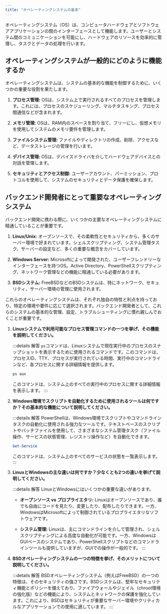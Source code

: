 ```yaml
---
title: "オペレーティングシステムの基本"
---
```

オペレーティングシステム（OS）は、コンピュータハードウェアとソフトウェアアプリケーションの間のインターフェースとして機能します。ユーザーとシステム間のコミュニケーションを可能にし、ハードウェアのリソースを効率的に管理し、タスクとデータの処理を行います。

## オペレーティングシステムが一般的にどのように機能するか

オペレーティングシステムは、システムの基本的な機能を制御するために、いくつかの重要な役割を果たします。

1. **プロセス管理:** OSは、システム上で実行されるすべてのプロセスを管理します。これには、プロセスのスケジューリング、マルチタスキング、プロセス間通信などが含まれます。

2. **メモリ管理:** OSは、RAM内のスペースを割り当て、フリーにし、仮想メモリを使用してシステムのメモリ要件を管理します。

3. **ファイルシステム管理:** ファイルやディレクトリの作成、削除、アクセスなど、データストレージの管理を行います。

4. **デバイス管理:** OSは、デバイスドライバを介してハードウェアデバイスとの対話を管理します。

5. **セキュリティとアクセス制御:** ユーザーアカウント、パーミッション、プロトコルを使用して、システムのセキュリティとデータ保護を確保します。

## バックエンド開発者にとって重要なオペレーティングシステム

バックエンド開発に携わる際に、いくつかの主要なオペレーティングシステムに精通していることが重要です。

1. **Linux/Unix:** オープンソースで、その柔軟性とセキュリティから、多くのサーバー環境で好まれています。シェルスクリプティング、システム管理タスク、サーバーの設定など、多くの重要な概念をカバーしています。

2. **Windows Server:** Microsoftによって開発された、ユーザーフレンドリーなインターフェースを持つOS。Active Directory、PowerShellスクリプティング、ネットワーク管理などの機能に精通している必要があります。

3. **BSDシステム:** FreeBSDなどのBSDシステムは、特にネットワーク、セキュリティ、サーバー環境の管理に使用されます。

これらのオペレーティングシステムは、それぞれ独自の特性と利点を持っており、特定の環境や要件に応じて選択されます。バックエンド開発者として、これらのシステムの基本的な管理、設定、トラブルシューティングに慣れ親しんでおくことが重要です。

1. **Linuxシステムで利用可能なプロセス管理コマンドの一つを挙げ、その機能を説明してください。**

    :::details 解答
    `ps`コマンドは、Linuxシステムで現在実行中のプロセスのスナップショットを表示するために使用されるコマンドです。このコマンドは、プロセスID、TTY、プロセスが実行されている時間、実行中のコマンドラインなど、各プロセスに関する詳細情報を提供します。

    ```bash
    ps aux
    ```

    このコマンドは、システム上のすべての実行中のプロセスに関する詳細情報を表示します。
    :::

2. **Windows環境でスクリプトを自動化するために使用されるツールは何ですか？その基本的な機能について説明してください。**

    :::details 解答
    PowerShellは、Windows環境でスクリプトやコマンドラインタスクの自動化に使用される強力なツールです。テキストベースのスクリプトやバッチファイルを使用して、さまざまなシステム管理タスク（ファイル操作、サービスの状態管理、レジストリ操作など）を自動化できます。

    ```powershell
    Get-Service
    ```

    このコマンドは、システム上のすべてのサービスの状態を一覧表示します。
    :::

3. **LinuxとWindowsの主な違いは何ですか？少なくとも2つの違いを挙げて説明してください。**

    :::details 解答
    LinuxとWindowsにはいくつかの重要な違いがあります。

    - **オープンソース vs プロプライエタリ:** Linuxはオープンソースであり、誰でも自由にコードを見たり、変更したり、配布したりできます。一方、WindowsはMicrosoftによって制御されているプロプライエタリなソフトウェアです。
  
    - **システム管理:** Linuxは、主にコマンドラインを介して管理され、シェルスクリプティングによる高度な自動化が可能です。一方、WindowsはGUIベースのシステムであり、PowerShellスクリプトなどのコマンドラインツールも提供していますが、GUIでの操作が一般的です。
    :::

4. **BSDオペレーティングシステムの一つの特徴を挙げ、そのメリットについて説明してください。**

    :::details 解答
    BSDオペレーティングシステム（例えばFreeBSD）の一つの特徴は、そのセキュリティの強さです。BSDシステムは、堅牢なセキュリティ機能とポリシーを備えており、ファイアウォールやジェイル（chroot環境の強化版）などの機能により、システムとネットワークの保護を強化しています。これにより、BSDはセキュリティが重要なサーバー環境やクリティカルなアプリケーションでの使用に適しています。
    :::
